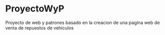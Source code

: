 # ProyectoWyP
Proyecto de web y patrones basado en la creacion de una pagina web de venta de repuestos de vehiculos

